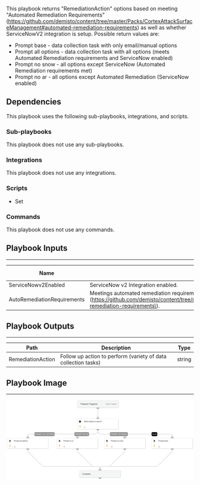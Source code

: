This playbook returns "RemediationAction" options based on meeting "Automated Remediation Requirements" (https://github.com/demisto/content/tree/master/Packs/CortexAttackSurfaceManagement#automated-remediation-requirements) as well as whether ServiceNowV2 integration is setup.  Possible return values are:
- Prompt base - data collection task with only email/manual options
- Prompt all options - data collection task with all options (meets Automated Remediation requirements and ServiceNow enabled)
- Prompt no snow - all options except ServiceNow (Automated Remediation requirements met)
- Prompt no ar - all options except Automated Remediation (ServiceNow enabled)

## Dependencies
This playbook uses the following sub-playbooks, integrations, and scripts.

### Sub-playbooks
This playbook does not use any sub-playbooks.

### Integrations
This playbook does not use any integrations.

### Scripts
* Set

### Commands
This playbook does not use any commands.

## Playbook Inputs
---

| **Name** | **Description** | **Default Value** | **Required** |
| --- | --- | --- | --- |
| ServiceNowv2Enabled | ServiceNow v2 Integration enabled. |  | Required |
| AutoRemediationRequirements | Meetings automated remediation requirements \(https://github.com/demisto/content/tree/master/Packs/CortexAttackSurfaceManagement\#automated-remediation-requirements\). |  | Required |

## Playbook Outputs
---

| **Path** | **Description** | **Type** |
| --- | --- | --- |
| RemediationAction | Follow up action to perform \(variety of data collection tasks\) | string |

## Playbook Image
---
![Cortex ASM - Decision](../doc_files/Cortex_ASM_-_Decision.png)